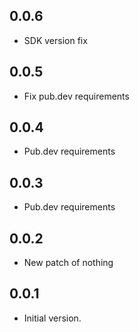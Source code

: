 ## 0.0.6

- SDK version fix

## 0.0.5

- Fix pub.dev requirements

## 0.0.4

- Pub.dev requirements

## 0.0.3

- Pub.dev requirements

## 0.0.2

- New patch of nothing

## 0.0.1

- Initial version.
